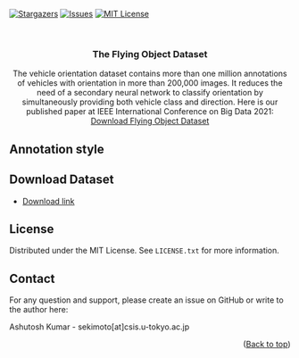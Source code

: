 <div id="top"></div>

[![Stargazers][stars-shield]][stars-url]
[![Issues][issues-shield]][issues-url]
[![MIT License][license-shield]][license-url]


<br />
<div align="center">
  <h3 align="center">The Flying Object Dataset</h3>

  <p align="center">
    The vehicle orientation dataset contains more than one million annotations of vehicles with orientation in more than 200,000 images. It reduces the need of a secondary neural network to classify orientation by simultaneously providing both vehicle class and direction. Here is our published paper at IEEE International Conference on Big Data 2021:
    <br />
    <a href="#dataset">Download Flying Object Dataset</a>
  </p>
</div>


## Annotation style

## Download Dataset

- [Download link]()

<!-- LICENSE -->
## License

Distributed under the MIT License. See `LICENSE.txt` for more information.

<!-- CONTACT -->
## Contact

For any question and support, please create an issue on GitHub or write to the author here:

Ashutosh Kumar  - sekimoto[at]csis.u-tokyo.ac.jp


<p align="right">(<a href="#top">Back to top</a>)</p>

<!-- ACKNOWLEDGMENTS -->
<!-- MARKDOWN LINKS & IMAGES -->
<!-- https://www.markdownguide.org/basic-syntax/#reference-style-links -->
[contributors-shield]: https://img.shields.io/github/contributors/sekilab/FlyingObjectDataset
[contributors-url]: https://github.com/sekilab/FlyingObjectDataset/graphs/contributors
[forks-shield]: https://img.shields.io/github/forks/sekilab/FlyingObjectDataset
[stars-shield]: https://img.shields.io/github/stars/sekilab/FlyingObjectDataset
[stars-url]: https://github.com/sekilab/FlyingObjectDataset/stargazers
[issues-shield]: https://img.shields.io/github/issues/sekilab/FlyingObjectDataset
[issues-url]: https://github.com/sekilab/FlyingObjectDataset/issues
[license-shield]: https://img.shields.io/github/license/sekilab/FlyingObjectDataset
[license-url]: https://github.com/sekilab/FlyingObjectDataset/blob/master/LICENSE
[modified-shield]: https://img.shields.io/github/last-commit/sekilab/FlyingObjectDataset/master
[product-screenshot]: media/sample_annotations.png
